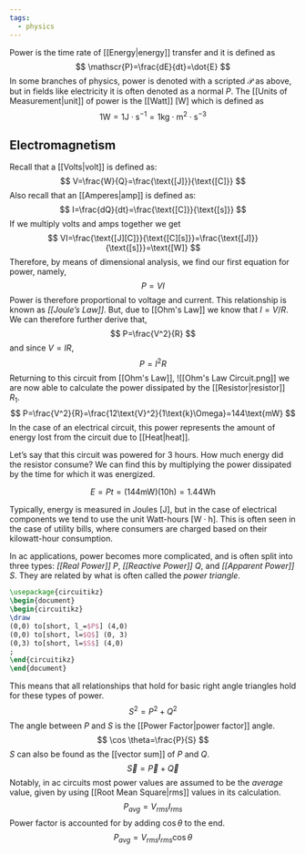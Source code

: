 ```yaml
---
tags:
  - physics
---
```

Power is the time rate of [[Energy|energy]] transfer and it is defined as
$$
	\mathscr{P}=\frac{dE}{dt}=\dot{E}
$$
In some branches of physics, power is denoted with a scripted $\mathscr{P}$ as above, but in fields like electricity it is often denoted as a normal $P$. The [[Units of Measurement|unit]] of power is the [[Watt]] \[$\text{W}$] which is defined as 
$$
	1\text{W}=1\text{J}\cdot\text{s}^{-1}=1\text{kg}\cdot\text{m}^2\cdot\text{s}^{-3}
$$
## Electromagnetism

Recall that a [[Volts|volt]] is defined as:
$$
	V=\frac{W}{Q}=\frac{\text{[J]}}{\text{[C]}}
$$
Also recall that an [[Amperes|amp]] is defined as:
$$
	I=\frac{dQ}{dt}=\frac{\text{[C]}}{\text{[s]}}
$$
If we multiply volts and amps together we get
$$
	VI=\frac{\text{[J][C]}}{\text{[C][s]}}=\frac{\text{[J]}}{\text{[s]}}=\text{[W]}
$$
Therefore, by means of dimensional analysis, we find our first equation for power, namely,
$$ P=VI $$
Power is therefore proportional to voltage and current. This relationship is known as _[[Joule’s Law]]_. But, due to [[Ohm's Law]] we know that $I=V/R$. We can therefore further derive that,
$$ P=\frac{V^2}{R} $$
and since $V=IR$,
$$ P=I^2R $$
Returning to this circuit from [[Ohm's Law]],
![[Ohm's Law Circuit.png]]
we are now able to calculate the power dissipated by the [[Resistor|resistor]] $R_1$.
$$ P=\frac{V^2}{R}=\frac{12\text{V}^2}{1\text{k}\Omega}=144\text{mW} $$
In the case of an electrical circuit, this power represents the amount of energy lost from the circuit due to [[Heat|heat]]. 

Let’s say that this circuit was powered for 3 hours. How much energy did the resistor consume? We can find this by multiplying the power dissipated by the time for which it was energized.

$$ E=Pt=(144\text{mW})(10\text{h})=1.44\text{Wh} $$

Typically, energy is measured in Joules \[$\text{J}$], but in the case of electrical components we tend to use the unit Watt-hours \[$\text{W}\cdot \text{h}$]. This is often seen in the case of utility bills, where consumers are charged based on their kilowatt-hour consumption.

In ac applications, power becomes more complicated, and is often split into three types: *[[Real Power]]* $P$, *[[Reactive Power]]* $Q$, and *[[Apparent Power]]* $S$. They are related by what is often called the *power triangle*.
```tikz
\usepackage{circuitikz}
\begin{document}
\begin{circuitikz}
\draw
(0,0) to[short, l_=$P$] (4,0)
(0,0) to[short, l=$Q$] (0, 3)
(0,3) to[short, l=$S$] (4,0)
;
\end{circuitikz}
\end{document}
```
This means that all relationships that hold for basic right angle triangles hold for these types of power.
$$
S^2=P^2+Q^2
$$
The angle between $P$ and $S$ is the [[Power Factor|power factor]] angle. 
$$
\cos \theta=\frac{P}{S}
$$
$S$ can also be found as the [[vector sum]] of $P$ and $Q$.
$$
\vec{S}=\vec{P}+\vec{Q}
$$
Notably, in ac circuits most power values are assumed to be the *average* value, given by using [[Root Mean Square|rms]] values in its calculation.
$$
P_{avg}=V_{rms}I_{rms}
$$
Power factor is accounted for by adding $\cos \theta$ to the end.
$$
P_{avg}=V_{rms}I_{rms}\cos \theta
$$
